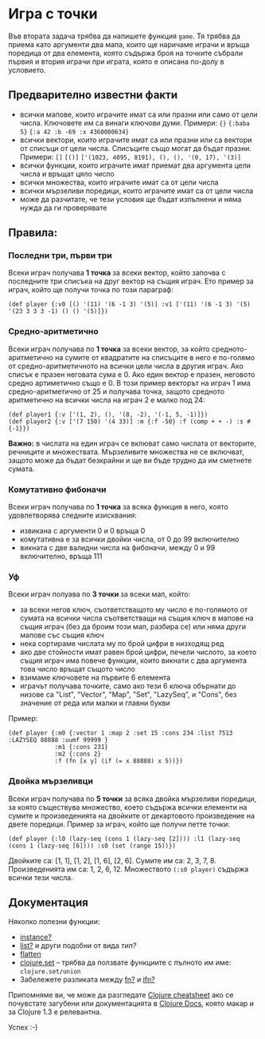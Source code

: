 # Игра с точки

Във втората задача трябва да напишете функция `game`. Тя трябва да приема като аргументи два мапа, които ще наричаме играчи и връща поредица от два елемента, която съдържа броя на точките събрали първия и втория играчи при играта, която е описана по-долу в условието.

## Предварително известни факти

* всички мапове, които играчите имат са или празни или само от цели числа. Ключовете им са винаги ключови думи. Примери: `{}` `{:baba 5}` `{:a 42 :b -69 :x 4360000634}`
* всички вектори, които играчите имат са или празни или са вектори от списъци от цели числа. Списъците също могат да бъдат празни. Примери: `[]` `[()]` `['(1023, 4095, 8191), (), (), '(0, 17), '(3)]`
* всички функции, които играчите имат приемат два аргумента цели числа и връщат цяло число
* всички множества, които играчите имат са от цели числа
* всички мързеливи поредици, които играчите имат са от цели числа
* може да разчитате, че тези условия ще бъдат изпълнени и няма нужда да ги проверявате

## Правила:

### Последни три, първи три

Всеки играч получава **1 точка** за всеки вектор, който започва с последните три списъка на друг вектор на същия играч. Ето пример за играч, който ще получи точка по този параграф:

    (def player {:v0 [() '(11) '(6 -1 3) '(5)] :v1 ['(11) '(6 -1 3) '(5) '(23 3 3 3 -1) () () '(5)]})

### Средно-аритметично

Всеки играч получава по **1 точка** за всеки вектор, за който средното-аритметично на сумите от квадратите на списъците в него е по-голямо от средно-аритметичното на всички цели числа в другия играч. Ако списък е празен неговата сума е 0. Ако един вектор е празен, неговото средно артиметично също е 0. В този пример векторът на играч 1 има средно-аритметично от 25 и получава точка, защото средното аритметично на всички числа на играч 2 е малко под 24:

    (def player1 {:v ['(1, 2), (), '(8, -2), '(-1, 5, -1)]})
    (def player2 {:v ['(7 150) '(4 33)] :m {:f -50} :f (comp + + -) :s #{-1}})

**Важно:** в числата на един играч се вклюват само числата от векторите, речниците и множествата. Мързеливите множества не се включват, защото може да бъдат безкрайни и ще ви бъде трудно да им сметнете сумата.

### Комутативно фибоначи

Всеки играч получава по **1 точка** за всяка функция в него, която удовлетворява следните изисквания:

* извикана с аргументи 0 и 0 връща 0
* комутативна e за всички двойки числа, от 0 до 99 включително
* викната с две валидни числа на фибоначи, между 0 и 99 включително, връща 111

### Уф

Всеки играч полуава по **3 точки** за всеки мап, който:

* за всеки негов ключ, съответстващото му число е по-голямото от сумата на всички числа съответстващи на същия ключ в мапове на същия играч (без да броим този мап, разбира се) или няма други мапове със същия ключ
* нека сортираме числата му по брой цифри в низходящ ред
* ако две стойности имат равен брой цифри, печели числото, за което същия играч има повече функции, които викнати с два аргумента това число връщат същото число
* взимаме ключовете на първите 6 елемента
* играчът получава точките, само ако тези 6 ключа обърнати до низове са "List", "Vector", "Map", "Set", "LazySeq", и "Cons", без значение от реда или малки и главни букви

Пример:

    (def player {:m0 {:vector 1 :map 2 :set 15 :cons 234 :list 7513 :LAZYSEQ 88888 :uumf 99999 }
                 :m1 {:cons 231}
				 :m2 {:cons 2}
				 :f (fn [x y] (if (= x 88888) x 5))})

### Двойка мързеливци

Всеки играч получава по **5 точки** за всяка двойка мързеливи поредици, за която съществува множество, което съдържа всички елементи на сумите и произведенията на двойките от декартовото произведение на двете поредици. Пример за играч, който ще получи петте точки:

    (def player {:l0 (lazy-seq (cons 1 (lazy-seq [2]))) :l1 (lazy-seq (cons 1 (lazy-seq [6]))) :s0 (set (range 15))})

Двойките са: [1, 1], [1, 2], [1, 6], [2, 6]. Сумите им са: 2, 3, 7, 8. Произведенията им са: 1, 2, 6, 12. Множеството `(:s0 player)` съдържа всички тези числа.

## Документация

Няколко полезни функции:

* [instance?](http://clojuredocs.org/clojure_core/clojure.core/instance_q)
* [list?](http://clojuredocs.org/clojure_core/clojure.core/list_q) и други подобни от вида _тип?_
* [flatten](http://clojuredocs.org/clojure_core/clojure.core/flatten)
* [clojure.set](http://clojure.github.com/clojure/clojure.set-api.html#clojure.set) – трябва да ползвате функциите с пълното им име: `clojure.set/union`
* Забележете разликата между [fn?](http://clojuredocs.org/clojure_core/clojure.core/fn_q) и [ifn?](http://clojuredocs.org/clojure_core/clojure.core/ifn_q)

Припомняме ви, че може да разгледате [Clojure cheatsheet](http://clojure.org/cheatsheet) ако се почувстате загубени или документацията в [Clojure Docs](http://clojuredocs.org/quickref/Clojure%20Core), която макар и за Clojure 1.3 е релевантна.

Успех :-)

